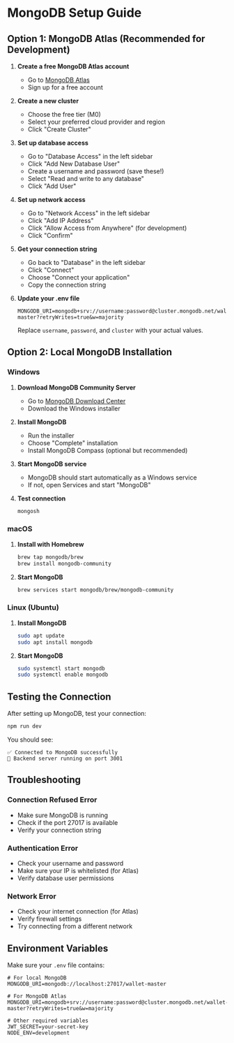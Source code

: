 # MongoDB Setup Guide

## Option 1: MongoDB Atlas (Recommended for Development)

1. **Create a free MongoDB Atlas account**
   - Go to [MongoDB Atlas](https://www.mongodb.com/atlas)
   - Sign up for a free account

2. **Create a new cluster**
   - Choose the free tier (M0)
   - Select your preferred cloud provider and region
   - Click "Create Cluster"

3. **Set up database access**
   - Go to "Database Access" in the left sidebar
   - Click "Add New Database User"
   - Create a username and password (save these!)
   - Select "Read and write to any database"
   - Click "Add User"

4. **Set up network access**
   - Go to "Network Access" in the left sidebar
   - Click "Add IP Address"
   - Click "Allow Access from Anywhere" (for development)
   - Click "Confirm"

5. **Get your connection string**
   - Go back to "Database" in the left sidebar
   - Click "Connect"
   - Choose "Connect your application"
   - Copy the connection string

6. **Update your .env file**
   ```env
   MONGODB_URI=mongodb+srv://username:password@cluster.mongodb.net/wallet-master?retryWrites=true&w=majority
   ```
   Replace `username`, `password`, and `cluster` with your actual values.

## Option 2: Local MongoDB Installation

### Windows
1. **Download MongoDB Community Server**
   - Go to [MongoDB Download Center](https://www.mongodb.com/try/download/community)
   - Download the Windows installer

2. **Install MongoDB**
   - Run the installer
   - Choose "Complete" installation
   - Install MongoDB Compass (optional but recommended)

3. **Start MongoDB service**
   - MongoDB should start automatically as a Windows service
   - If not, open Services and start "MongoDB"

4. **Test connection**
   ```bash
   mongosh
   ```

### macOS
1. **Install with Homebrew**
   ```bash
   brew tap mongodb/brew
   brew install mongodb-community
   ```

2. **Start MongoDB**
   ```bash
   brew services start mongodb/brew/mongodb-community
   ```

### Linux (Ubuntu)
1. **Install MongoDB**
   ```bash
   sudo apt update
   sudo apt install mongodb
   ```

2. **Start MongoDB**
   ```bash
   sudo systemctl start mongodb
   sudo systemctl enable mongodb
   ```

## Testing the Connection

After setting up MongoDB, test your connection:

```bash
npm run dev
```

You should see:
```
✅ Connected to MongoDB successfully
🚀 Backend server running on port 3001
```

## Troubleshooting

### Connection Refused Error
- Make sure MongoDB is running
- Check if the port 27017 is available
- Verify your connection string

### Authentication Error
- Check your username and password
- Make sure your IP is whitelisted (for Atlas)
- Verify database user permissions

### Network Error
- Check your internet connection (for Atlas)
- Verify firewall settings
- Try connecting from a different network

## Environment Variables

Make sure your `.env` file contains:

```env
# For local MongoDB
MONGODB_URI=mongodb://localhost:27017/wallet-master

# For MongoDB Atlas
MONGODB_URI=mongodb+srv://username:password@cluster.mongodb.net/wallet-master?retryWrites=true&w=majority

# Other required variables
JWT_SECRET=your-secret-key
NODE_ENV=development
``` 
